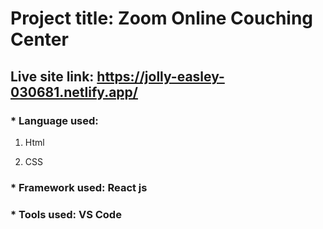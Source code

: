 # Project title: Zoom Online Couching Center


## Live site link: https://jolly-easley-030681.netlify.app/


### * Language used: 

1. Html
 
2. CSS
                                 
### * Framework used: React js


### * Tools used: VS Code



